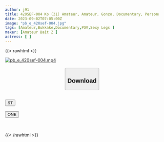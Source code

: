 ```yaml
---
author: j91
title: 420SEF-004 Ko (31) Amateur, Amateur, Gonzo, Documentary, Personal Photography, Black Hair, Cosplay, Beautiful Legs, Waist, Older Sister (Kou Shirahana)
date: 2023-09-02T07:05:00Z
image: "pb_e_420sef-004.jpg"
tags: [Amateur,Bukkake,Documentary,POV,Sexy Legs ]
maker: [Amateur Bait Z ]
actress: [ ]
---
```



{{< rawhtml >}}

<div class="video" data-videoid="qMVXJ3em8MHzp2W">
    <a href="javascript:;">
        <img src="https://my.j91.asia/posts/pb_e_420sef-004/pb_e_420sef-004.jpg" width="WIDTH" height="HEIGHT" alt="pb_e_420sef-004.mp4" loading="lazy">
    </a>
</div>

<script type="text/javascript" src="https://j91.asia/asset/on-demand-st.js"></script>

<br>
  <link rel="stylesheet" href="https://j91.asia/asset/bs5.css">
  
  <center>
  <button class="btn btn-primary" type="button" data-bs-toggle="collapse" data-bs-target=".multi-collapse" aria-expanded="false" aria-controls="multiCollapseExample1 multiCollapseExample2"><h2>Download</h2></button></center>
</p>
<div class="row">
  <div class="col">
    <div class="collapse multi-collapse" id="multiCollapseExample1">
      <div class="card card-body">
	      	      <br>
<div class="buttons">  
<a href="https://streamtape.to/v/qMVXJ3em8MHzp2W"><button class="btn-hover color-3"><i class="fa fa-download"></i> ST</button></a></div>
    </div>
  </div>
</div>
  <div class="col">
    <div class="collapse multi-collapse" id="multiCollapseExample2">
      <div class="card card-body">
	      <br>
<div class="buttons">
    <a href="https://oneupload.to/k16ftl8w9lay"><button class="btn-hover color-9"><i class="fa fa-download"></i> ONE</button></a></div>
<br><br>
      </div>
    </div>
  </div>
</div>

{{< /rawhtml >}}
